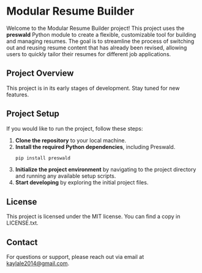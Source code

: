 # Modular Resume Builder

Welcome to the Modular Resume Builder project! This project uses the **preswald** Python module to create a flexible, customizable tool for building and managing resumes. The goal is to streamline the process of switching out and reusing resume content that has already been revised, allowing users to quickly tailor their resumes for different job applications.

## Project Overview

This project is in its early stages of development. Stay tuned for new features.

## Project Setup

If you would like to run the project, follow these steps:

1. **Clone the repository** to your local machine.
2. **Install the required Python dependencies**, including Preswald.
   ```bash
   pip install preswald
   ```
3. **Initialize the project environment** by navigating to the project directory and running any available setup scripts.
4. **Start developing** by exploring the initial project files.

## License

This project is licensed under the MIT license. You can find a copy in LICENSE.txt.

## Contact

For questions or support, please reach out via email at [kaylale2014@gmail.com](mailto:kaylale2014@gmail.com).

